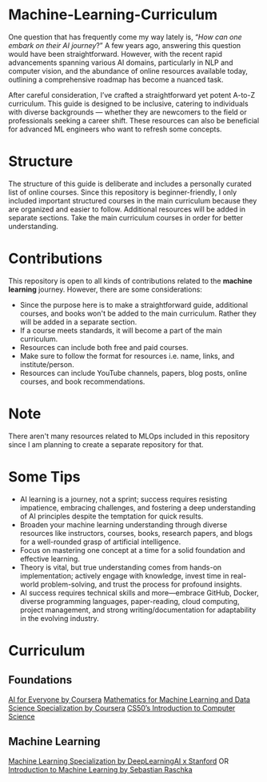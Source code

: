# Machine-Learning-Curriculum
One question that has frequently come my way lately is, “_How can one embark on their AI journey_?” A few years ago, answering this question would have been straightforward. However, with the recent rapid advancements spanning various AI domains, particularly in NLP and computer vision, and the abundance of online resources available today, outlining a comprehensive roadmap has become a nuanced task.

After careful consideration, I’ve crafted a straightforward yet potent A-to-Z curriculum. This guide is designed to be inclusive, catering to individuals with diverse backgrounds — whether they are newcomers to the field or professionals seeking a career shift. These resources can also be beneficial for advanced ML engineers who want to refresh some concepts.

# Structure
The structure of this guide is deliberate and includes a personally curated list of online courses. Since this repository is beginner-friendly, I only included important structured courses in the main curriculum because they are organized and easier to follow. Additional resources will be added in separate sections. Take the main curriculum courses in order for better understanding.

# Contributions
This repository is open to all kinds of contributions related to the **machine learning** journey. However, there are some considerations:
- Since the purpose here is to make a straightforward guide, additional courses, and books won't be added to the main curriculum. Rather they will be added in a separate section.
- If a course meets standards, it will become a part of the main curriculum.
- Resources can include both free and paid courses.
- Make sure to follow the format for resources i.e. name, links, and institute/person.
- Resources can include YouTube channels, papers, blog posts, online courses, and book recommendations.

# Note
There aren't many resources related to MLOps included in this repository since I am planning to create a separate repository for that.

# Some Tips
- AI learning is a journey, not a sprint; success requires resisting impatience, embracing challenges, and fostering a deep understanding of AI principles despite the temptation for quick results.
- Broaden your machine learning understanding through diverse resources like instructors, courses, books, research papers, and blogs for a well-rounded grasp of artificial intelligence.
- Focus on mastering one concept at a time for a solid foundation and effective learning.
- Theory is vital, but true understanding comes from hands-on implementation; actively engage with knowledge, invest time in real-world problem-solving, and trust the process for profound insights.
- AI success requires technical skills and more—embrace GitHub, Docker, diverse programming languages, paper-reading, cloud computing, project management, and strong writing/documentation for adaptability in the evolving industry.

# Curriculum
## Foundations
[AI for Everyone by Coursera](https://www.coursera.org/learn/ai-for-everyone)
[Mathematics for Machine Learning and Data Science Specialization by Coursera](https://www.coursera.org/specializations/mathematics-for-machine-learning-and-data-science)
[CS50’s Introduction to Computer Science](https://www.edx.org/learn/computer-science/harvard-university-cs50-s-introduction-to-computer-science)

## Machine Learning
[Machine Learning Specialization by DeepLearningAI x Stanford](https://www.coursera.org/specializations/machine-learning-introduction)
OR
[Introduction to Machine Learning by Sebastian Raschka](https://sebastianraschka.com/blog/2021/ml-course.html)




